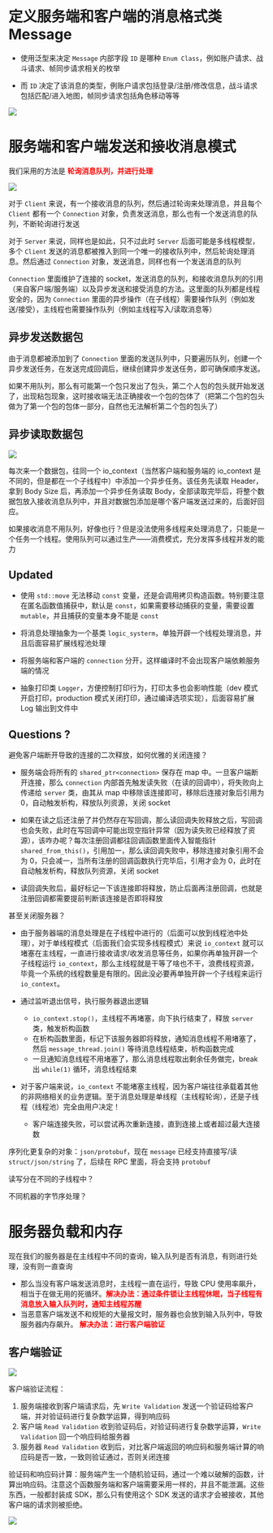 # 定义服务端和客户端的消息格式类 Message 

- 使用泛型来决定 `Message` 内部字段 `ID` 是哪种 `Enum Class`，例如账户请求、战斗请求、帧同步请求相关的枚举

- 而 `ID` 决定了该消息的类型，例账户请求包括登录/注册/修改信息，战斗请求包括匹配/进入地图，帧同步请求包括角色移动等等

![](./imgs/Message.png)

# 服务端和客户端发送和接收消息模式

我们采用的方法是 <font color="red"><b>轮询消息队列，并进行处理</b></font>

![](./imgs/Architecture.png)

对于 `Client` 来说，有一个接收消息的队列，然后通过轮询来处理消息，并且每个 `Client` 都有一个 `Connection` 对象，负责发送消息，那么也有一个发送消息的队列，不断轮询进行发送

对于 `Server` 来说，同样也是如此，只不过此时 `Server` 后面可能是多线程模型，多个 `Client` 发送的消息都被推入到同一个唯一的接收队列中，然后轮询处理消息。然后通过 `Connection` 对象，发送消息，同样也有一个发送消息的队列

`Connection` 里面维护了连接的 socket，发送消息的队列，和接收消息队列的引用（来自客户端/服务端）以及异步发送和接受消息的方法。这里面的队列都是线程安全的，因为 `Connection` 里面的异步操作（在子线程）需要操作队列（例如发送/接受），主线程也需要操作队列（例如主线程写入/读取消息等）

## 异步发送数据包

由于消息都被添加到了 `Connection` 里面的发送队列中，只要遍历队列，创建一个异步发送任务，在发送完成回调后，继续创建异步发送任务，即可确保顺序发送。

如果不用队列，那么有可能第一个包只发出了包头，第二个人包的包头就开始发送了，出现粘包现象，这时接收端无法正确接收一个包的包体了（把第二个包的包头做为了第一个包的包体一部分，自然也无法解析第二个包的包头了）

## 异步读取数据包

![](./imgs/ReadLogic.png)

每次来一个数据包，往同一个 io_context（当然客户端和服务端的 io_context 是不同的，但是都在一个子线程中）中添加一个异步任务。该任务先读取 Header，拿到 Body Size 后，再添加一个异步任务读取 Body，全部读取完毕后，将整个数据包放入接收消息队列中，并且对数据包添加是哪个客户端发送过来的，后面好回应。

如果接收消息不用队列，好像也行？但是没法使用多线程来处理消息了，只能是一个任务一个线程。使用队列可以通过生产——消费模式，充分发挥多线程并发的能力

## Updated

- 使用 `std::move` 无法移动 `const` 变量，还是会调用拷贝构造函数。特别要注意在匿名函数值捕获中，默认是 `const`，如果需要移动捕获的变量，需要设置 `mutable`，并且捕获的变量本身不能是 `const`

- 将消息处理抽象为一个基类 `logic_systerm`，单独开辟一个线程处理消息，并且后面容易扩展线程池处理

- 将服务端和客户端的 `connection` 分开，这样编译时不会出现客户端依赖服务端的情况

- 抽象打印类 `Logger`，方便控制打印行为，打印太多也会影响性能（dev 模式开启打印，production 模式关闭打印，通过编译选项实现），后面容易扩展 Log 输出到文件中

## Questions ?

避免客户端断开导致的连接的二次释放，如何优雅的关闭连接？

- 服务端会将所有的 `shared_ptr<connection>` 保存在 map 中。一旦客户端断开连接，那么 `connection` 内部首先触发读失败（在读的回调中），将失败向上传递给 `server` 类，由其从 map 中移除该连接即可，移除后连接对象后引用为 0，自动触发析构，释放队列资源，关闭 socket

- 如果在读之后还注册了并仍然存在写回调，那么读回调失败释放之后，写回调也会失败，此时在写回调中可能出现空指针异常（因为读失败已经释放了资源），该咋办呢？每次注册回调都往回调函数里面传入智能指针 `shared_from_this()`，引用加一，那么读回调失败中，移除连接对象引用不会为 0，只会减一，当所有注册的回调函数执行完毕后，引用才会为 0，此时在自动触发析构，释放队列资源，关闭 socket

- 读回调失败后，最好标记一下该连接即将释放，防止后面再注册回调，也就是注册回调都需要提前判断该连接是否即将释放

甚至关闭服务器？

- 由于服务器端的消息处理是在子线程中进行的（后面可以放到线程池中处理），对于单线程模式（后面我们会实现多线程模式）来说 `io_context` 就可以堵塞在主线程，一直进行接收请求/收发消息等任务，如果你再单独开辟一个子线程运行 `io_context`，那么主线程就是干等了啥也不干，浪费线程资源，毕竟一个系统的线程数量是有限的。因此没必要再单独开辟一个子线程来运行 `io_context`。

- 通过监听退出信号，执行服务器退出逻辑
  - `io_context.stop()`，主线程不再堵塞，向下执行结束了，释放 `server` 类，触发析构函数
  - 在析构函数里面，标记下该服务器即将释放，通知消息线程不用堵塞了，然后 `message_thread.join()` 等待消息线程结束，析构函数完成
  - 一旦通知消息线程不用堵塞了，那么消息线程取出剩余任务做完，break 出 `while(1)` 循环，消息线程结束

- 对于客户端来说，`io_context` 不能堵塞主线程，因为客户端往往承载着其他的非网络相关的业务逻辑。至于消息处理是单线程（主线程轮询），还是子线程（线程池）完全由用户决定！
  - 客户端连接失败，可以尝试再次重新连接，直到连接上或者超过最大连接数

序列化更复杂的对象：`json/protobuf`，现在 `message` 已经支持直接写/读 `struct/json/string` 了，后续在 RPC 里面，将会支持 `protobuf`

读写分在不同的子线程中？

不同机器的字节序处理？

# 服务器负载和内存

现在我们的服务器是在主线程中不同的查询，输入队列是否有消息，有则进行处理，没有则一直查询

- 那么当没有客户端发送消息时，主线程一直在运行，导致 CPU 使用率飙升，相当于在做无用的死循环。<b><font color="red">解决办法：通过条件锁让主线程休眠，当子线程有消息放入输入队列时，通知主线程苏醒</b></font>
- 当恶意客户端发送不和规矩的大量报文时，服务器也会放到输入队列中，导致服务器内存飙升。 <b><font color="red">解决办法：进行客户端验证</b></font>

## 客户端验证

![](./imgs/ClientValidation.png)

客户端验证流程：

1. 服务端接收到客户端请求后，先 `Write Validation` 发送一个验证码给客户端，并对验证码进行复杂数学运算，得到响应码
2. 客户端 `Read Validation` 收到验证码后，对验证码进行复杂数学运算，`Write Validation` 回一个响应码给服务器
3. 服务器 `Read Validation` 收到后，对比客户端返回的响应码和服务端计算的响应码是否一致，一致则验证通过，否则关闭连接

验证码和响应码计算：服务端产生一个随机验证码，通过一个难以破解的函数，计算出响应码。注意这个函数服务端和客户端需要采用一样的，并且不能泄漏。这些东西，一般都封装成 SDK，那么只有使用这个 SDK 发送的请求才会被接收，其他客户端的请求则被拒绝。

![](./imgs/ValidationMethod.png)